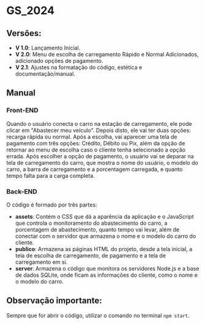 # GS_2024

## Versões:
- **V 1.0**: Lançamento Inicial.
- **V 2.0**: Menu de escolha de carregamento Rápido e Normal Adicionados, adicionado opções de pagamento.
- **V 2.1**: Ajustes na formatação do código, estética e documentação/manual.

## Manual

### Front-END
Quando o usuário conecta o carro na estação de carregamento, ele pode clicar em "Abastecer meu veículo". Depois disto, ele vai ter duas opções: recarga rápida ou normal. Após a escolha, vai aparecer uma tela de pagamento com três opções: Crédito, Débito ou Pix, além da opção de retornar ao menu de escolha caso o cliente tenha selecionado a opção errada. Após escolher a opção de pagamento, o usuário vai se deparar na tela de carregamento do carro, que mostra o nome do usuário, o modelo do carro, a barra de carregamento e a porcentagem carregada, e quanto tempo falta para a carga completa.

### Back-END
O código é formado por três partes:
- **assets**: Contém o CSS que dá a aparência da aplicação e o JavaScript que controla o monitoramento do abastecimento do carro, a porcentagem de abastecimento, quanto tempo vai levar, além de conectar com o servidor que armazena o nome e o modelo do carro do cliente.
- **publico**: Armazena as páginas HTML do projeto, desde a tela inicial, a tela de escolha de carregamento, de pagamento e a tela de carregamento em si.
- **server**: Armazena o código que monitora os servidores Node.js e a base de dados SQLite, onde ficam as informações do cliente, como o nome e o modelo do carro.

## Observação importante:
Sempre que for abrir o código, utilizar o comando no terminal `npm start`.